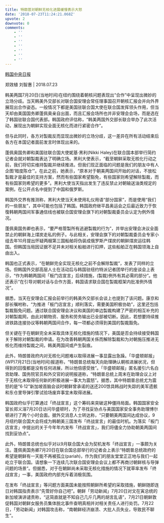 ```yaml
---
title: 特朗普对朝鲜无核化进展缓慢表示大怒
date: '2018-07-23T11:24:21.068Z'
upvote: 2
downvote: 0
comments:
    - ''
    - ''
    - ''
    - ''
    - ''
    - ''
    - ''
---
```


[韩国中央日报](http://chinese.joins.com/big5/article.aspx?art_id=181632)

郑效植 刘智惠 | 2018.07.23 

韩美两国7月20日(当地时间)在纽约围绕着朝核问题表现出“合作”中呈现出微妙的立场分歧。当天韩美外交部长对联合国安理会常任理事国召开朝核汇报会并向外界展现出合作姿态。一般情况下都是美国驻联合国大使在联合国发挥领头作用，但当天却由美国国务卿蓬佩奥亲自出面，而且汇报会场所也并非安理会会场，而是选在了韩国驻联合国代表部。韩国政府评估称，“韩美两国外交部长联合举办了此次活动，展现出为朝鲜实现全面无核化而进行紧密合作”。

但与此同时，各方对製裁反而显现出微妙的立场分歧，这一差异在所有活动结束后各方在本国记者面前发言时体现出来的。 

蓬佩奥国务卿和美国驻联合国大使妮基·黑利(Nikki Haley)在联合国本部举行简约记者会就对朝製裁表达了明确立场。黑利大使表示，“截至朝鲜采取无核化行动之前，我们将切实维持製裁并继续推进。但我们现正面临的问题是我们的朋友中有人企图‘暗度陈仓’”。在此之前，她表示，“原本对于朝美两国间开始的对话，不放松製裁才是最佳的支持方案，然而有些国家希望豁免，有些国家则希望解除製裁，而有些国家则希望的更多”。黑利大使当天指出发生了违反禁止对朝输送油类规定的案例，在公开点名中提到了中国和俄罗斯。 

韩国外交界有推测称，黑利大使当天未使用礼仪用语“部分国家”，而是使用“我们的一些朋友”，其中可能也包括了韩国。韩国政府继平昌奥运会之后最近致力于恢復韩朝两国间军事通信线也被联合国安理会旗下的对朝製裁委员会认定为例外情况。 

蓬佩奥国务卿也表示，“要严格管製所有逃避製裁的行为”，并举出安理会决议全面禁止的朝鲜海上煤炭走私的例子。与此相关，安理会旗下的对朝製裁委员会专家小组去年10月提出怀疑两艘第三国船舶将伪装成俄罗斯产煤炭的朝鲜煤炭运往韩国。但韩国当局因证据不足并未对相关船舶进行扣押，这些船舶正在韩国领海上自由出入。 

韩国也正式表示，“在朝鲜完全实现无核化之前不会解除製裁”，发表了同样的立场。但韩国外交部高层人士在活动后与韩国驻纽约特派记者团举行的座谈会上表示，“作为韩朝两国间「板门店宣言」后续措施，(製裁)例外有其必需的部分”。他还表示“在引导对朝对话与合作方面，韩国请求联合国在製裁框架内批准例外情况”。 

据悉，当天在安理会汇报会前举行的韩美外交部长会谈上也提到了该问题。康京和部长嘱咐称，“为推进「板门店宣言」顺利落实，需要美国积极协助”，这里还包括製裁豁免问题。通过联合国安理会决议和美国的单边製裁构建了严密的相互补充的对朝製裁网，由此对朝物资、服务和劳务输出已全部被切断。因此，若想要持续推进铁路连接协议等韩朝两国间合作，每一项都必须得到美国的製裁豁免。 

但关键在于在朝鲜完全未采取具体无核化措施的情况下，美国是否会持续接受韩国关于解除对朝製裁的申请。在为改善韩朝两国关係而解除製裁和为对朝施压推进无核化而维持製裁之间，韩美两国间或产生裂痕。

此外，特朗普政府内对无核化问题难以取得进展一事显露出急躁。「华盛顿邮报」(WP)7月21日(当地时间)报道称，“特朗普总统每天向助理确认朝核进展状况，但得到的回復都是没有任何进展，所以他倍感受挫”。「华盛顿邮报」匿名援引六名白宫助理、国务院官员和外交官的说明报道称，“特朗普总统上周末在助理会议上对于无核化未取得任何新的积极进展一事大为震怒”。据悉，其中特朗普总统尤为震怒的是“6·12”新加坡首脑会谈时朝鲜曾承诺的送还200馀具韩战时失踪的美军遗骸和东仓里导弹引擎试验场废弃事宜未取得进展。

韩国政府似乎打算通过「终战宣言」这个筹码来突破这种僵持局面。韩国国家安全室长郑义溶7月20日访问华盛顿时，为了寻找妥协点与美国国家安全事务助理博尔顿进行了两个小时会面。据外交消息人士转达称，“只要朝美两国间达成协议，9月纽约联合国大会将成为韩朝美三国发布「终战宣言」的最佳时机。为落实「板门店宣言」中提出的关于今年年内发布「终战宣言」，我们将儘全力协助朝美两国间找到妥协点”。

此外，特朗普总统也似乎对以9月联合国大会为契机发布「终战宣言」一事颇为关注。蓬佩奥国务卿7月20日在联合国总部举行的记者会上表示“特朗普总统政府的希望是朝鲜有一天能不再被孤立(pariah)，作为我们的朋友堂堂正正地与我们一起屹立于联合国。请想象一下连续几次联合国安理会会议上都不再商讨朝鲜核与导弹问题的场景”。但据悉，对于在朝鲜尚未采取无核化措施的情况下就草率发布「终战宣言」一事，美国政府内部充斥着消极氛围。

在发布「终战宣言」等问题方面美国未能按照朝鲜所希望的采取措施，朝鲜随即连日对韩国指责表示“先管好你自己吧”。朝鲜「劳动新闻」7月20日对文在寅总统的新加坡演讲谴责称，“这简直就是不知自己几斤几两的胡言乱语”，7月21日朝鲜敦促韩国对朝鲜女服务员集体脱北事件查明真相并对相关责任人进行处罚。7月22日，「劳动新闻」对韩国攻击称，“南朝鲜经济崩溃、大批人员失业，导致民不聊生”。
